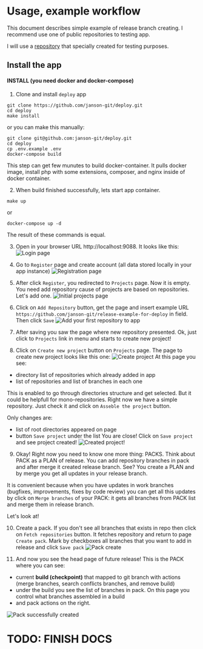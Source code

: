 # Usage, example workflow

This document describes simple example of release branch creating. 
I recommend use one of public repositories to testing app.

I will use a [repository](https://github.com/janson-git/release-example-for-deploy.git) that specially created for testing purposes.

## Install the app

#### INSTALL (you need docker and docker-compose)

1. Clone and install `deploy` app
```shell
git clone https://github.com/janson-git/deploy.git
cd deploy
make install
```

or you can make this manually:
```shell
git clone git@github.com:janson-git/deploy.git
cd deploy
cp .env.example .env
docker-compose build
```

This step can get few munutes to build docker-container. It pulls docker image, 
install php with some extensions, composer, and nginx inside of docker container.

2. When build finished successfully, lets start app container.
```shell
make up
```
or
```shell
docker-compose up -d
```
The result of these commands is equal.

3. Open in your browser URL http://localhost:9088. It looks like this:
![Login page](./img/1_login_page.png)

4. Go to `Register` page and create account (all data stored locally in your app instance)
![Registration page](./img/2_register_page.png)

5. After click `Register`, you redirected to `Projects` page. Now it is empty. 
You need add repository cause of projects are based on repositories. Let's add one.
![Initial projects page](./img/3_initial_projects_page.png)

6. Click on `Add Repository` button, get the page and insert example URL `https://github.com/janson-git/release-example-for-deploy` in field. Then click `Save`
![Add your first repository to app](./img/4_add_repository_page.png)

7. After saving you saw the page where new repository presented. Ok, just click to `Projects` link in menu and starts to create new project!
8. Click on `Create new project` button on `Projects` page. The page to create new project looks like this one:
![Create project](./img/5_create_project_page.png)
At this page you see:
  - directory list of repositories which already added in app
  - list of repositories and list of branches in each one

This is enabled to go through directories structure and get selected. But it could be helpfull for mono-repositories.
Right now we have a simple repository. Just check it and click on `Asseble the project` button.

Only changes are:
  - list of root directories appeared on page
  - button `Save project` under the list
You are close! Click on `Save project` and see project created!
![Created project!](./img/6_created_project.png)

9. Okay! Right now you need to know one more thing: PACKS. Think about PACK as a PLAN of release. 
You can add repository branches in pack and after merge it created release branch.
See? You create a PLAN and by merge you get all updates in your release branch.

It is convenient because when you have updates in work branches (bugfixes, improvements, fixes by code review)
 you can get all this updates by click on `Merge branches` of your PACK: it gets all branches from PACK list and merge them in release branch.

Let's look at!

10. Create a pack. If you don't see all branches that exists in repo then click on `Fetch repositories` button.
It fetches repository and return to page `Create pack`. Mark by checkboxes all branches that you want to add in release and click `Save pack`
![Pack create](./img/7_create_pack_page.png)

11. And now you see the head page of future release! This is the PACK where you can see:
  - current **build (checkpoint)** that mapped to git branch with actions (merge branches, search conflicts branches, and remove build)
  - under the build you see the list of branches in pack. On this page you control what branches assembled in a build
  - and pack actions on the right.

![Pack successfully created](./img/8_created_pack_page.png)


# TODO: FINISH DOCS
